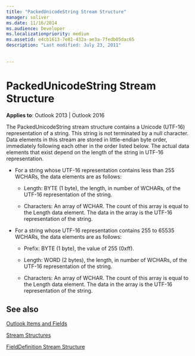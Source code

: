 ```yaml
---
title: "PackedUnicodeString Stream Structure"
manager: soliver
ms.date: 11/16/2014
ms.audience: Developer
ms.localizationpriority: medium
ms.assetid: e4cb1613-7e81-432a-ae3a-7fedb05dac65
description: "Last modified: July 23, 2011"
 
 
---
```


# PackedUnicodeString Stream Structure

  
  
**Applies to**: Outlook 2013 | Outlook 2016 
  
The PackedUnicodeString stream structure contains a Unicode (UTF-16) representation of a string. This string is not terminated by a null character. Data elements in this stream are stored in little-endian byte order, immediately following each other in the order listed below. The actual data elements that exist depend on the length of the string in UTF-16 representation.
  
- For a string whose UTF-16 representation contains less than 255 WCHARs, the data elements are as follows:
    
  - Length: BYTE (1 byte), the length, in number of WCHARs, of the UTF-16 representation of the string.
    
  - Characters: An array of WCHAR. The count of this array is equal to the Length data element. The data in the array is the UTF-16 representation of the string.
    
- For a string whose UTF-16 representation contains 255 to 65535 WCHARs, the data elements are as follows:
    
  - Prefix: BYTE (1 byte), the value of 255 (0xff).
    
  - Length: WORD (2 bytes), the length, in number of WCHARs, of the UTF-16 representation of the string.
    
  - Characters: An array of WCHAR. The count of this array is equal to the Length data element. The data in the array is the UTF-16 representation of the string.
    
## See also



[Outlook Items and Fields](outlook-items-and-fields.md)
  
[Stream Structures](stream-structures.md)
  
[FieldDefinition Stream Structure](fielddefinition-stream-structure.md)

